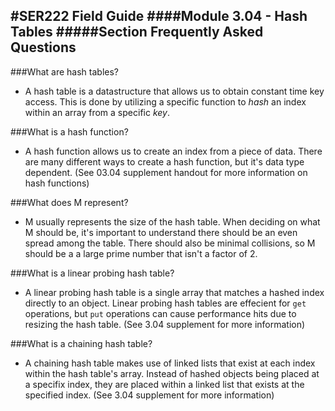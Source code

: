 #SER222 Field Guide
####Module 3.04 - Hash Tables
#####Section Frequently Asked Questions
-

###What are hash tables?
 - A hash table is a datastructure that allows us to obtain constant time key access. This is done by utilizing a specific function to *hash* an index within an array from a specific *key*.

###What is a hash function?
- A hash function allows us to create an index from a piece of data. There are many different ways to create a hash function, but it's data type dependent. (See 03.04 supplement handout for more information on hash functions)

###What does M represent?
- M usually represents the size of the hash table. When deciding on what M should be, it's important to understand there should be an even spread among the table. There should also be minimal collisions, so M should be a a large prime number that isn't a factor of 2.

###What is a linear probing hash table?
- A linear probing hash table is a single array that matches a hashed index directly to an object. Linear probing hash tables are effecient for `get` operations, but `put` operations can cause performance hits due to resizing the hash table. (See 3.04 supplement for more information)

###What is a chaining hash table?
- A chaining hash table makes use of linked lists that exist at each index within the hash table's array. Instead of hashed objects being placed at a specifix index, they are placed within a linked list that exists at the specified index. (See 3.04 supplement for more information)
